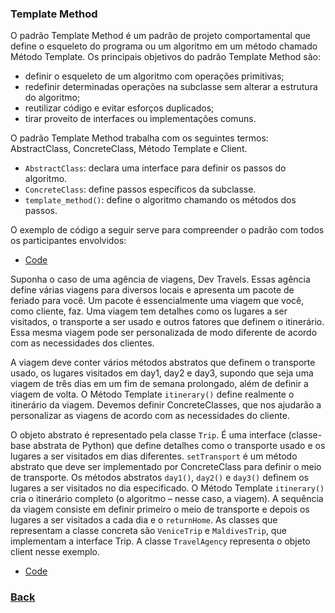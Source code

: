 ### Template Method
O padrão Template Method é um padrão de projeto comportamental que define o esqueleto do programa ou um algoritmo em um método chamado Método Template. Os principais objetivos do padrão Template Method são: 
- definir o esqueleto de um algoritmo com operações primitivas; 
- redefinir determinadas operações na subclasse sem alterar a estrutura do algoritmo; 
- reutilizar código e evitar esforços duplicados;
- tirar proveito de interfaces ou implementações comuns.

O padrão Template Method trabalha com os seguintes termos: AbstractClass, ConcreteClass, Método Template e Client.
- `AbstractClass`: declara uma interface para definir os passos do algoritmo.
- `ConcreteClass`: define passos específicos da subclasse. 
- `template_method()`: define o algoritmo chamando os métodos dos passos.

O exemplo de código a seguir serve para compreender o padrão com todos os participantes envolvidos:

- [Code](code.py)

Suponha o caso de uma agência de viagens, Dev Travels. Essas agência define várias viagens para diversos locais e apresenta um pacote de feriado para você. Um pacote é essencialmente uma viagem que você, como cliente, faz. Uma viagem tem detalhes como os lugares a ser visitados, o transporte a ser usado e outros fatores que definem o itinerário. Essa mesma viagem pode ser personalizada de modo diferente de acordo com as necessidades dos clientes.

A viagem deve conter vários métodos abstratos que definem o transporte usado, os lugares visitados em day1, day2 e day3, supondo que seja uma viagem de três dias em um fim de semana prolongado, além de definir a viagem de volta. O Método Template `itinerary()` define realmente o itinerário da viagem. Devemos definir ConcreteClasses, que nos ajudarão a personalizar as viagens de acordo com as necessidades do cliente. 

O objeto abstrato é representado pela classe `Trip`. É uma interface (classe-base abstrata de Python) que define detalhes como o transporte usado e os lugares a ser visitados em dias diferentes. `setTransport` é um método abstrato que deve ser implementado por ConcreteClass para definir o meio de transporte. Os métodos abstratos `day1()`, `day2()` e `day3()` definem os lugares a ser visitados no dia especificado. O Método Template `itinerary()` cria o itinerário completo (o algoritmo – nesse caso, a viagem). A sequência da viagem consiste em definir primeiro o meio de transporte e depois os lugares a ser visitados a cada dia e o `returnHome`. As classes que representam a classe concreta são `VeniceTrip` e `MaldivesTrip`, que implementam a interface Trip. A classe `TravelAgency` representa o objeto client nesse exemplo.

- [Code](real.py)

### [Back](../../README.md#design-patterns)